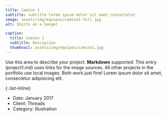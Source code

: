 ```yaml
---
title: Camion 1
subtitle: subtitle lorem ipsum dolor sit amet consectetur.
image: assets/img/equipos/camion1-full.jpg
alt: Shirts on a hanger

caption:
  title: Camion 1
  subtitle: Descipcion
  thumbnail: assets/img/equipos/camion1.jpg
---
```

Use this area to describe your project. **Markdown** supported. This entry (project1.md) uses links for the image sources. All other projects in the portfolio use local images. Both work just fine! Lorem ipsum dolor sit amet, consectetur adipisicing elit. 

{:.list-inline}
- Date: January 2017
- Client: Threads
- Category: Illustration

